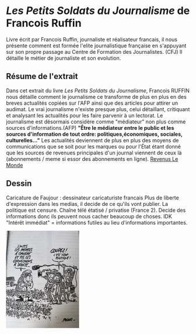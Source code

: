 # *Les Petits Soldats du Journalisme* de Francois Ruffin 

Livre écrit par Francois Ruffin, journaliste et réalisateur francais, il nous présente comment est formée l'elite journalistique 
française en s'appuyant sur son propre passage au Centre de Formation des Journalistes. (CFJ)
Il détaille le métier de journaliste et son evolution.    

## Résume de l'extrait 

Dans cet extrait du livre *Les Petits Soldats du Journalisme*, Francois RUFFIN nous 
détaille comment le journalisme ce transforme de plus en plus en des breves actualités copiées 
sur l'AFP ainsi que des articles pour attirer un audimat. Le vrai journalisme n'existe presque plus, 
celui détaillant, critiquant et analysant les actualités pour les faire parvenir à un lectorat. Le
journalisme est désormais considère comme "médiateur" non plus comme sources d'informations.(AFP) 
**"Être le médiateur entre le public et les sources d'information de tout ordre: politiques,économiques, 
sociales, culturelles..."**
Les actualités deviennent de plus en plus des moyens de communications que se soit pour les 
marques ou pour l'État étant donné que les sources de revenues principales d'un journal viennent de 
ceux là (abonnements / meme si essor des abonnements en ligne). 
<a href="https://www.lemonde.fr/le-monde-et-vous/article/2021/01/26/les-revenus-du-monde-des-sources-diversifiees_6067680_6065879.html">Revenus Le Monde</a>


## Dessin 

Caricature de Faujour : dessinateur caricaturiste francais
Plus de liberte d'expression dans les medias, il decide de ce qu'ils vont publier. 
La politique est censure. Chaîne télé étatisé / privatise (France 2).
Decide des informations donc ils peuvent nous cacher beaucoup de choses. IDK 
"Intérêt immédiat" = informations futiles au lieu d'informations importantes.

<img src="caricature.jpg" alt="caricature" style="width:200px"></img>